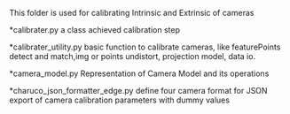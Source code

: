 This folder is used for calibrating Intrinsic and Extrinsic of cameras

*calibrater.py 
a class achieved calibration step

*calibrater_utility.py
basic function to calibrate cameras, like featurePoints detect and match,img or points undistort,
projection model, data io.

*camera_model.py
Representation of Camera Model and its operations

*charuco_json_formatter_edge.py
define four camera format for JSON export of camera calibration parameters with dummy values